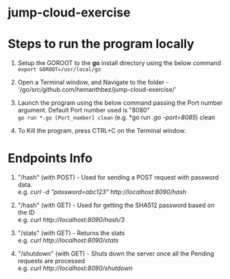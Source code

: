 # jump-cloud-exercise

# Steps to run the program locally

1. Setup the GOROOT to the **go** install directory using the below command <br/>
`export GOROOT=/usr/local/go`
1. Open a Terminal window, and Navigate to the folder - '/go/src/github.com/hemanthbez/jump-cloud-exercise/'

2. Launch the program using the below command passing the Port number argument. Default Port number used is "8080" <br/>
`go run *.go [Port_number] clean` (e.g. *go run *.go -port=8085*) clean

3. To Kill the program, press CTRL+C on the Terminal window.


# Endpoints Info

1. "/hash" (with POST) - Used for sending a POST request with password data. <br/>
e.g. *curl -d "password=abc123" http://localhost:8090/hash*

2. "/hash" (with GET) - Used for getting the SHA512 password based on the ID<br/>
e.g. *curl http://localhost:8090/hash/3*

3. "/stats" (with GET) - Returns the stats<br/>
e.g. *curl http://localhost:8090/stats*

4. "/shutdown" (with GET) - Shuts down the server once all the Pending requests are processed <br/>
e.g. *curl http://localhost:8090/shutdown*

